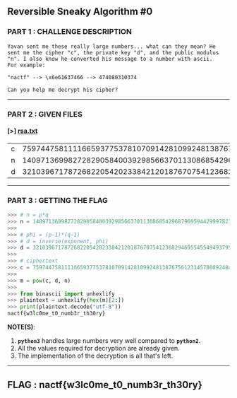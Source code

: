 ## Reversible Sneaky Algorithm #0

### PART 1 : CHALLENGE DESCRIPTION

```
Yavan sent me these really large numbers... what can they mean? He 
sent me the cipher "c", the private key "d", and the public modulus 
"n". I also know he converted his message to a number with ascii. 
For example:

"nactf" --> \x6e61637466 --> 474080310374

Can you help me decrypt his cipher?
```

---

### PART 2 : GIVEN FILES

#### __[>]__ [rsa.txt](./files/rsa.txt)

<table>
<tr>
  <td>c</td>
  <td>7597447581111665937753781070914281099248138767561231457808924842755340796976767584904483452403406793827996034815852778012984740739361969304711271790657255334745163889379518040725967970769121270606356380463906882556650693485795903105298437519246733021136433493998710761239540681944709850299154477898517149127</td>
</tr>
<tr>
  <td>n</td>
  <td>140971369982728290584003929856637011308685429687969594429997821710108459830116393789723684079062708514036299475509430542212659734507429142853158004794834935174746493412962154796160975546005828130717579132438781804174244070129160649779404165370266408790722528108474736698480388956217393838955462967989235557729</td>
</tr>
<tr>
  <td>d</td>
  <td>3210396717872682205420233842120187670754123682946955455494937957220148561826887372494355836977601850209792589944578254791223196877372140862540829182847721214418314564429696694983379689813325142035328881707722441498876726169675843996078221651180111278667814216844121752144791638682520989591783787929482763483</td>
</tr>
</table>

---

### PART 3 : GETTING THE FLAG

```py
>>> # n = p*q
>>> n = 140971369982728290584003929856637011308685429687969594429997821710108459830116393789723684079062708514036299475509430542212659734507429142853158004794834935174746493412962154796160975546005828130717579132438781804174244070129160649779404165370266408790722528108474736698480388956217393838955462967989235557729
>>> 
>>> # phi = (p-1)*(q-1) 
>>> # d = inverse(exponent, phi) 
>>> d = 3210396717872682205420233842120187670754123682946955455494937957220148561826887372494355836977601850209792589944578254791223196877372140862540829182847721214418314564429696694983379689813325142035328881707722441498876726169675843996078221651180111278667814216844121752144791638682520989591783787929482763483
>>>
>>> # ciphertext 
>>> c = 7597447581111665937753781070914281099248138767561231457808924842755340796976767584904483452403406793827996034815852778012984740739361969304711271790657255334745163889379518040725967970769121270606356380463906882556650693485795903105298437519246733021136433493998710761239540681944709850299154477898517149127
>>> 
>>> m = pow(c, d, n)
>>> 
>>> from binascii import unhexlify
>>> plaintext = unhexlify(hex(m)[2:])
>>> print(plaintext.decode("utf-8"))
nactf{w3lc0me_t0_numb3r_th30ry}
```
__NOTE(S)__:
1. __`python3`__ handles large numbers very well compared to __`python2`__.
2. All the values required for decryption are already given.
3. The implementation of the decryption is all that's left.

---

## FLAG : __nactf{w3lc0me_t0_numb3r_th30ry}__
